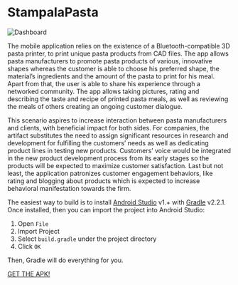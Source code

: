 # StampalaPasta

![Dashboard](http://files.parsetfss.com/d82eea54-f049-418f-b69c-0901c9b71538/tfss-4f1462a5-21b2-4a7d-96fc-390e47bd0a81-collage_pasta.jpg "dashboard")

The mobile application relies on the existence of a Bluetooth-compatible 3D pasta printer, to
print unique pasta products from CAD files. The app allows pasta manufacturers to promote 
pasta products of various, innovative shapes whereas the customer is able to choose his preferred shape,
the material’s ingredients and the amount of the pasta to print for his meal. Apart from that, the 
user is able to share his experience through a networked community. The app allows taking 
pictures, rating and describing the taste and recipe of printed pasta meals, as well as reviewing 
the meals of others creating an ongoing customer dialogue. 

This scenario aspires to increase interaction between pasta manufacturers and clients, with 
beneficial impact for both sides. For companies, the artifact substitutes the need to assign 
significant resources in research and development for fulfilling the customers’ needs as well as 
dedicating product lines in testing new products. Customers’ voice would be integrated in the 
new product development process from its early stages so the products will be expected to 
maximize customer satisfaction. Last but not least, the application patronizes customer 
engagement behaviors, like rating and blogging about products which is expected to increase 
behavioral manifestation towards the firm.

The easiest way to build is to install [Android Studio](https://developer.android.com/sdk/index.html) v1.+
with [Gradle](https://www.gradle.org/) v2.2.1.
Once installed, then you can import the project into Android Studio:

1. Open `File`
2. Import Project
3. Select `build.gradle` under the project directory
4. Click `OK`

Then, Gradle will do everything for you.

[GET THE APK!](http://files.parsetfss.com/d82eea54-f049-418f-b69c-0901c9b71538/tfss-7f9d3c5c-3b0d-4a22-9ea1-b172e565c6c2-app-debug.apk)